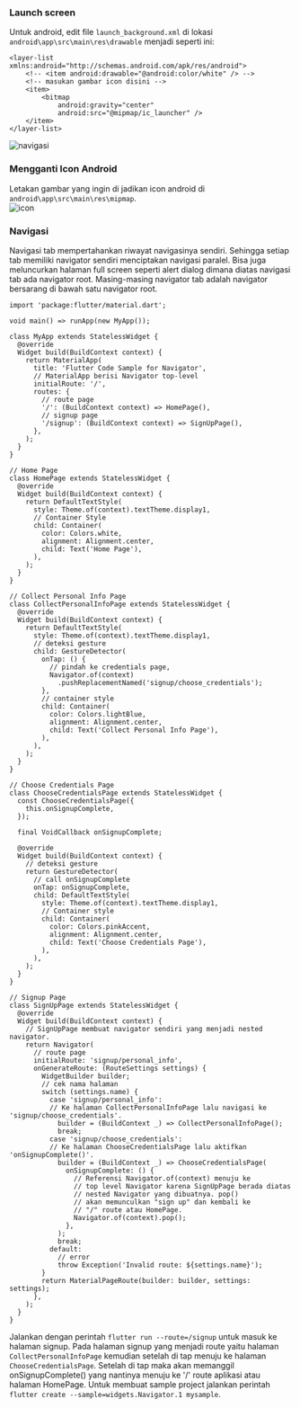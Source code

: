 ### Launch screen
Untuk android, edit file `launch_background.xml` di lokasi `android\app\src\main\res\drawable` menjadi seperti ini:
```
<layer-list xmlns:android="http://schemas.android.com/apk/res/android">
    <!-- <item android:drawable="@android:color/white" /> -->
    <!-- masukan gambar icon disini -->
    <item>
        <bitmap
            android:gravity="center"
            android:src="@mipmap/ic_launcher" />
    </item>
</layer-list>
```
![navigasi](https://github.com/Fourthten/praxis-academy/blob/master/novice/02-03/latihan/images/launchscreen.PNG)
### Mengganti Icon Android
Letakan gambar yang ingin di jadikan icon android di `android\app\src\main\res\mipmap`.\
![icon](https://github.com/Fourthten/praxis-academy/blob/master/novice/02-03/latihan/images/icon.PNG)
### Navigasi
Navigasi tab mempertahankan riwayat navigasinya sendiri. 
Sehingga setiap tab memiliki navigator sendiri menciptakan navigasi paralel. 
Bisa juga meluncurkan halaman full screen seperti alert dialog dimana diatas navigasi tab ada navigator root. 
Masing-masing navigator tab adalah navigator bersarang di bawah satu navigator root. 
```
import 'package:flutter/material.dart';

void main() => runApp(new MyApp());

class MyApp extends StatelessWidget {
  @override
  Widget build(BuildContext context) {
    return MaterialApp(
      title: 'Flutter Code Sample for Navigator',
      // MaterialApp berisi Navigator top-level
      initialRoute: '/',
      routes: {
        // route page
        '/': (BuildContext context) => HomePage(),
        // signup page
        '/signup': (BuildContext context) => SignUpPage(),
      },
    );
  }
}

// Home Page
class HomePage extends StatelessWidget {
  @override
  Widget build(BuildContext context) {
    return DefaultTextStyle(
      style: Theme.of(context).textTheme.display1,
      // Container Style
      child: Container(
        color: Colors.white,
        alignment: Alignment.center,
        child: Text('Home Page'),
      ),
    );
  }
}

// Collect Personal Info Page
class CollectPersonalInfoPage extends StatelessWidget {
  @override
  Widget build(BuildContext context) {
    return DefaultTextStyle(
      style: Theme.of(context).textTheme.display1,
      // deteksi gesture
      child: GestureDetector(
        onTap: () {
          // pindah ke credentials page,
          Navigator.of(context)
            .pushReplacementNamed('signup/choose_credentials');
        },
        // container style
        child: Container(
          color: Colors.lightBlue,
          alignment: Alignment.center,
          child: Text('Collect Personal Info Page'),
        ),
      ),
    );
  }
}

// Choose Credentials Page
class ChooseCredentialsPage extends StatelessWidget {
  const ChooseCredentialsPage({
    this.onSignupComplete,
  });

  final VoidCallback onSignupComplete;

  @override
  Widget build(BuildContext context) {
    // deteksi gesture
    return GestureDetector(
      // call onSignupComplete
      onTap: onSignupComplete,
      child: DefaultTextStyle(
        style: Theme.of(context).textTheme.display1,
        // Container style
        child: Container(
          color: Colors.pinkAccent,
          alignment: Alignment.center,
          child: Text('Choose Credentials Page'),
        ),
      ),
    );
  }
}

// Signup Page
class SignUpPage extends StatelessWidget {
  @override
  Widget build(BuildContext context) {
    // SignUpPage membuat navigator sendiri yang menjadi nested navigator.
    return Navigator(
      // route page
      initialRoute: 'signup/personal_info',
      onGenerateRoute: (RouteSettings settings) {
        WidgetBuilder builder;
        // cek nama halaman
        switch (settings.name) {
          case 'signup/personal_info':
          // Ke halaman CollectPersonalInfoPage lalu navigasi ke 'signup/choose_credentials'.
            builder = (BuildContext _) => CollectPersonalInfoPage();
            break;
          case 'signup/choose_credentials':
          // Ke halaman ChooseCredentialsPage lalu aktifkan 'onSignupComplete()'.
            builder = (BuildContext _) => ChooseCredentialsPage(
              onSignupComplete: () {
                // Referensi Navigator.of(context) menuju ke
                // top level Navigator karena SignUpPage berada diatas
                // nested Navigator yang dibuatnya. pop()
                // akan memunculkan "sign up" dan kembali ke
                // "/" route atau HomePage.
                Navigator.of(context).pop();
              },
            );
            break;
          default:
            // error
            throw Exception('Invalid route: ${settings.name}');
        }
        return MaterialPageRoute(builder: builder, settings: settings);
      },
    );
  }
}
```
Jalankan dengan perintah `flutter run --route=/signup` untuk masuk ke halaman signup. 
Pada halaman signup yang menjadi route yaitu halaman `CollectPersonalInfoPage` kemudian 
setelah di tap menuju ke halaman `ChooseCredentialsPage`. Setelah di tap maka akan memanggil onSignupComplete() 
yang nantinya menuju ke '/' route aplikasi atau halaman HomePage. 
Untuk membuat sample project jalankan perintah `flutter create --sample=widgets.Navigator.1 mysample`.

